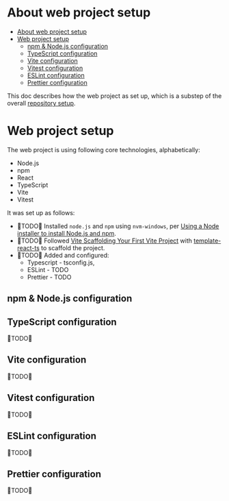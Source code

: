 
# About web project setup

- [About web project setup](#about-web-project-setup)
- [Web project setup](#web-project-setup)
  - [npm \& Node.js configuration](#npm--nodejs-configuration)
  - [TypeScript configuration](#typescript-configuration)
  - [Vite configuration](#vite-configuration)
  - [Vitest configuration](#vitest-configuration)
  - [ESLint configuration](#eslint-configuration)
  - [Prettier configuration](#prettier-configuration)

This doc describes how the web project as set up, which is a substep of the overall [repository setup](./repo_setup.md).

# Web project setup

The web project is using following core technologies, alphabetically:

- Node.js
- npm
- React
- TypeScript
- Vite
- Vitest

It was set up as follows:

- 🚧TODO🚧 Installed `node.js` and `npm` using `nvm-windows`, per [Using a Node installer to install Node.js and npm][npm-use-nvm].
- 🚧TODO🚧 Followed [Vite Scaffolding Your First Vite Project][vite-scaffold] with [template-react-ts] to scaffold the project.
- 🚧TODO🚧 Added and configured:
  - Typescript - tsconfig.js,
  - ESLint - TODO
  - Prettier - TODO

## npm & Node.js configuration

## TypeScript configuration

🚧TODO🚧

## Vite configuration

🚧TODO🚧

## Vitest configuration

🚧TODO🚧

## ESLint configuration

🚧TODO🚧

## Prettier configuration

🚧TODO🚧


[npm-use-nvm]: https://docs.npmjs.com/downloading-and-installing-node-js-and-npm#using-a-node-version-manager-to-install-nodejs-and-npm
[vite-scaffold]: https://vite.dev/guide/#scaffolding-your-first-vite-project
[template-react-ts]: https://github.com/vitejs/vite/tree/main/packages/create-vite/template-react-ts
